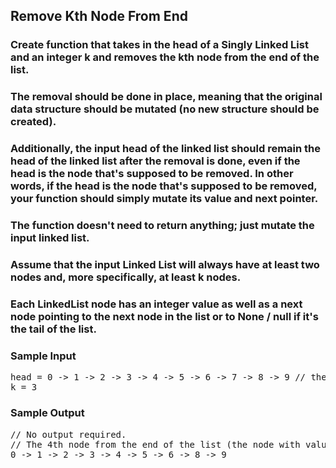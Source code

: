 ## Remove Kth Node From End

### Create function that takes in the head of a Singly Linked List and an integer <span>k</span> and removes the kth node from the end of the list.

### The removal should be done in place, meaning that the original data structure should be mutated (no new structure should be created).

### Additionally, the input head of the linked list should remain the head of the linked list after the removal is done, even if the head is the node that's supposed to be removed. In other words, if the head is the node that's supposed to be removed, your function should simply mutate its <span>value</span> and <span>next</span> pointer.

### The function doesn't need to return anything; just mutate the input linked list. 

### Assume that the input Linked List will always have at least two nodes and, more specifically, at least k nodes.

### Each <span>LinkedList</span> node has an integer <span>value</span> as well as a <span>next</span> node pointing to the next node in the list or to <span>None</span> / <span>null</span> if it's the tail of the list.

<h3>Sample Input</h3>
<pre><span class="CodeEditor-promptParameter">head</span> = 0 -&gt; 1 -&gt; 2 -&gt; 3 -&gt; 4 -&gt; 5 -&gt; 6 -&gt; 7 -&gt; 8 -&gt; 9 <span class="CodeEditor-promptComment">// the head node with value 0</span>
<span class="CodeEditor-promptParameter">k</span> = 3
</pre>

<h3>Sample Output</h3>
<pre><span class="CodeEditor-promptComment">// No output required.</span>
<span class="CodeEditor-promptComment">// The 4th node from the end of the list (the node with value 6) is removed.</span>
0 -&gt; 1 -&gt; 2 -&gt; 3 -&gt; 4 -&gt; 5 -&gt; 6 -&gt; 8 -&gt; 9
</pre>


